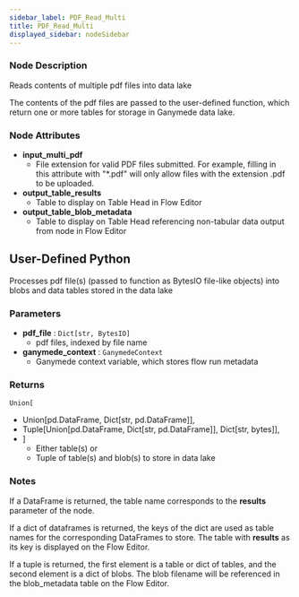```yaml
---
sidebar_label: PDF_Read_Multi
title: PDF_Read_Multi
displayed_sidebar: nodeSidebar
---
```


### Node Description
Reads contents of multiple pdf files into data lake

The contents of the pdf files are passed to the user-defined function, which
return one or more tables for storage in Ganymede data lake.


### Node Attributes
- **input_multi_pdf**
  - File extension for valid PDF files submitted.  For example, filling in this attribute with "*.pdf" will only allow files with the extension .pdf to be uploaded.
- **output_table_results**
  - Table to display on Table Head in Flow Editor
- **output_table_blob_metadata**
  - Table to display on Table Head referencing non-tabular data output from node in Flow Editor
## User-Defined Python
Processes pdf file(s) (passed to function as BytesIO file-like objects) into blobs and
data tables stored in the data lake


### Parameters
- **pdf_file** : `Dict[str, BytesIO]`
    - pdf files, indexed by file name
- **ganymede_context** : `GanymedeContext`
    - Ganymede context variable, which stores flow run metadata


### Returns
`Union[`
  - Union[pd.DataFrame, Dict[str, pd.DataFrame]],
  - Tuple[Union[pd.DataFrame, Dict[str, pd.DataFrame]], Dict[str, bytes]],
- ]
  - Either table(s) or
  - Tuple of table(s) and blob(s) to store in data lake


### Notes
If a DataFrame is returned, the table name corresponds to the **results** parameter of the node.

If a dict of dataframes is returned, the keys of the dict are used as table names
for the corresponding DataFrames to store.  The table with **results** as its key
is displayed on the Flow Editor.

If a tuple is returned, the first element is a table or dict of tables, and the second
element is a dict of blobs. The blob filename will be referenced in the blob_metadata table
on the Flow Editor.